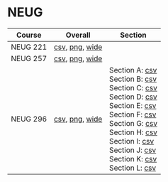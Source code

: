 # NEUG

| Course | Overall | Section |
| ------ | ------- | ------- |
| NEUG 221 | [csv](https://github.com/UCSD-Historical-Enrollment-Data/2025Winter/blob/main/overall/NEUG%20221.csv), [png](https://raw.githubusercontent.com/UCSD-Historical-Enrollment-Data/2025Winter/main/plot_overall/NEUG%20221.png), [wide](https://raw.githubusercontent.com/UCSD-Historical-Enrollment-Data/2025Winter/main/plot_overall_wide/NEUG%20221.png) |  |
| NEUG 257 | [csv](https://github.com/UCSD-Historical-Enrollment-Data/2025Winter/blob/main/overall/NEUG%20257.csv), [png](https://raw.githubusercontent.com/UCSD-Historical-Enrollment-Data/2025Winter/main/plot_overall/NEUG%20257.png), [wide](https://raw.githubusercontent.com/UCSD-Historical-Enrollment-Data/2025Winter/main/plot_overall_wide/NEUG%20257.png) |  |
| NEUG 296 | [csv](https://github.com/UCSD-Historical-Enrollment-Data/2025Winter/blob/main/overall/NEUG%20296.csv), [png](https://raw.githubusercontent.com/UCSD-Historical-Enrollment-Data/2025Winter/main/plot_overall/NEUG%20296.png), [wide](https://raw.githubusercontent.com/UCSD-Historical-Enrollment-Data/2025Winter/main/plot_overall_wide/NEUG%20296.png) | Section A: [csv](https://github.com/UCSD-Historical-Enrollment-Data/2025Winter/blob/main/section/NEUG%20296_A.csv)<br>Section B: [csv](https://github.com/UCSD-Historical-Enrollment-Data/2025Winter/blob/main/section/NEUG%20296_B.csv)<br>Section C: [csv](https://github.com/UCSD-Historical-Enrollment-Data/2025Winter/blob/main/section/NEUG%20296_C.csv)<br>Section D: [csv](https://github.com/UCSD-Historical-Enrollment-Data/2025Winter/blob/main/section/NEUG%20296_D.csv)<br>Section E: [csv](https://github.com/UCSD-Historical-Enrollment-Data/2025Winter/blob/main/section/NEUG%20296_E.csv)<br>Section F: [csv](https://github.com/UCSD-Historical-Enrollment-Data/2025Winter/blob/main/section/NEUG%20296_F.csv)<br>Section G: [csv](https://github.com/UCSD-Historical-Enrollment-Data/2025Winter/blob/main/section/NEUG%20296_G.csv)<br>Section H: [csv](https://github.com/UCSD-Historical-Enrollment-Data/2025Winter/blob/main/section/NEUG%20296_H.csv)<br>Section I: [csv](https://github.com/UCSD-Historical-Enrollment-Data/2025Winter/blob/main/section/NEUG%20296_I.csv)<br>Section J: [csv](https://github.com/UCSD-Historical-Enrollment-Data/2025Winter/blob/main/section/NEUG%20296_J.csv)<br>Section K: [csv](https://github.com/UCSD-Historical-Enrollment-Data/2025Winter/blob/main/section/NEUG%20296_K.csv)<br>Section L: [csv](https://github.com/UCSD-Historical-Enrollment-Data/2025Winter/blob/main/section/NEUG%20296_L.csv) |
